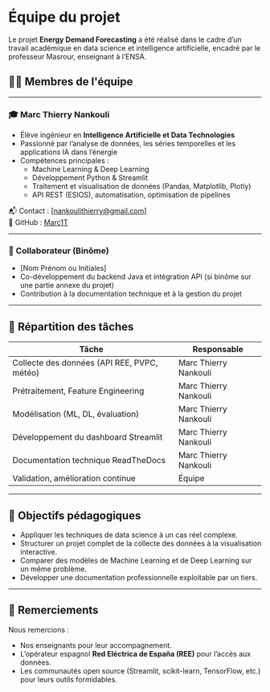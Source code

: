 # Équipe du projet

Le projet **Energy Demand Forecasting** a été réalisé dans le cadre d’un travail académique en data science et intelligence artificielle, encadré par le professeur Masrour, enseignant à l’ENSA.

## 👨‍💻 Membres de l'équipe

---

### 🎓 Marc Thierry Nankouli

- Élève ingénieur en **Intelligence Artificielle et Data Technologies**
- Passionné par l’analyse de données, les séries temporelles et les applications IA dans l’énergie
- Compétences principales :
  - Machine Learning & Deep Learning
  - Développement Python & Streamlit
  - Traitement et visualisation de données (Pandas, Matplotlib, Plotly)
  - API REST (ESIOS), automatisation, optimisation de pipelines

📬 Contact : [nankoulithierry@gmail.com]  
💼 GitHub : [Marc1T](https://github.com/Marc1T)

---

### 🤖 Collaborateur (Binôme)

- [Nom Prénom ou Initiales]
- Co-développement du backend Java et intégration API (si binôme sur une partie annexe du projet)
- Contribution à la documentation technique et à la gestion du projet

---

## 💼 Répartition des tâches

| Tâche                                       | Responsable            |
|--------------------------------------------|-------------------------|
| Collecte des données (API REE, PVPC, météo)| Marc Thierry Nankouli  |
| Prétraitement, Feature Engineering         | Marc Thierry Nankouli  |
| Modélisation (ML, DL, évaluation)          | Marc Thierry Nankouli  |
| Développement du dashboard Streamlit       | Marc Thierry Nankouli  |
| Documentation technique ReadTheDocs        | Marc Thierry Nankouli  |
| Validation, amélioration continue          | Équipe                  |

---

## 🧭 Objectifs pédagogiques

- Appliquer les techniques de data science à un cas réel complexe.
- Structurer un projet complet de la collecte des données à la visualisation interactive.
- Comparer des modèles de Machine Learning et de Deep Learning sur un même problème.
- Développer une documentation professionnelle exploitable par un tiers.

---

## 🤝 Remerciements

Nous remercions :
- Nos enseignants pour leur accompagnement.
- L’opérateur espagnol **Red Eléctrica de España (REE)** pour l’accès aux données.
- Les communautés open source (Streamlit, scikit-learn, TensorFlow, etc.) pour leurs outils formidables.
